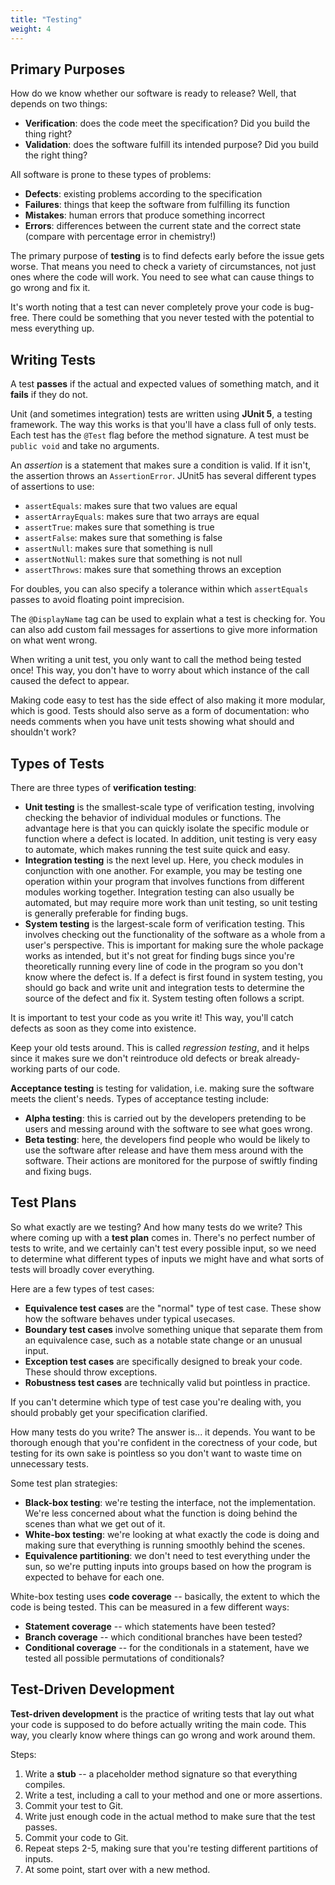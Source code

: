 ```yaml
---
title: "Testing"
weight: 4
---
```


## Primary Purposes

How do we know whether our software is ready to release? Well, that depends on two things:

* **Verification**: does the code meet the specification? Did you build the thing right?
* **Validation**: does the software fulfill its intended purpose? Did you build the right thing?

All software is prone to these types of problems:

* **Defects**: existing problems according to the specification
* **Failures**: things that keep the software from fulfilling its function
* **Mistakes**: human errors that produce something incorrect
* **Errors**: differences between the current state and the correct state (compare with percentage error in chemistry!)

The primary purpose of **testing** is to find defects early before the issue gets worse. That means you need to check a variety of circumstances, not just ones where the code will work. You need to see what can cause things to go wrong and fix it.

It's worth noting that a test can never completely prove your code is bug-free. There could be something that you never tested with the potential to mess everything up.

## Writing Tests

A test **passes** if the actual and expected values of something match, and it **fails** if they do not.

Unit (and sometimes integration) tests are written using **JUnit 5**, a testing framework. The way this works is that you'll have a class full of only tests. Each test has the `@Test` flag before the method signature. A test must be `public void` and take no arguments.

An *assertion* is a statement that makes sure a condition is valid. If it isn't, the assertion throws an `AssertionError`. JUnit5 has several different types of assertions to use:

* `assertEquals`: makes sure that two values are equal
* `assertArrayEquals`: makes sure that two arrays are equal
* `assertTrue`: makes sure that something is true
* `assertFalse`: makes sure that something is false
* `assertNull`: makes sure that something is null
* `assertNotNull`: makes sure that something is not null
* `assertThrows`: makes sure that something throws an exception

For doubles, you can also specify a tolerance within which `assertEquals` passes to avoid floating point imprecision.

The `@DisplayName` tag can be used to explain what a test is checking for. You can also add custom fail messages for assertions to give more information on what went wrong.

When writing a unit test, you only want to call the method being tested once! This way, you don't have to worry about which instance of the call caused the defect to appear.

Making code easy to test has the side effect of also making it more modular, which is good. Tests should also serve as a form of documentation: who needs comments when you have unit tests showing what should and shouldn't work?

## Types of Tests

There are three types of **verification testing**:

* **Unit testing** is the smallest-scale type of verification testing, involving checking the behavior of individual modules or functions. The advantage here is that you can quickly isolate the specific module or function where a defect is located. In addition, unit testing is very easy to automate, which makes running the test suite quick and easy.
* **Integration testing** is the next level up. Here, you check modules in conjunction with one another. For example, you may be testing one operation within your program that involves functions from different modules working together. Integration testing can also usually be automated, but may require more work than unit testing, so unit testing is generally preferable for finding bugs.
* **System testing** is the largest-scale form of verification testing. This involves checking out the functionality of the software as a whole from a user's perspective. This is important for making sure the whole package works as intended, but it's not great for finding bugs since you're theoretically running every line of code in the program so you don't know where the defect is. If a defect is first found in system testing, you should go back and write unit and integration tests to determine the source of the defect and fix it. System testing often follows a script.

It is important to test your code as you write it! This way, you'll catch defects as soon as they come into existence.

Keep your old tests around. This is called *regression testing*, and it helps since it makes sure we don't reintroduce old defects or break already-working parts of our code.

**Acceptance testing** is testing for validation, i.e. making sure the software meets the client's needs. Types of acceptance testing include:

* **Alpha testing**: this is carried out by the developers pretending to be users and messing around with the software to see what goes wrong.
* **Beta testing**: here, the developers find people who would be likely to use the software after release and have them mess around with the software. Their actions are monitored for the purpose of swiftly finding and fixing bugs.

## Test Plans

So what exactly are we testing? And how many tests do we write? This where coming up with a **test plan** comes in. There's no perfect number of tests to write, and we certainly can't test every possible input, so we need to determine what different types of inputs we might have and what sorts of tests will broadly cover everything.

Here are a few types of test cases:

* **Equivalence test cases** are the "normal" type of test case. These show how the software behaves under typical usecases.
* **Boundary test cases** involve something unique that separate them from an equivalence case, such as a notable state change or an unusual input.
* **Exception test cases** are specifically designed to break your code. These should throw exceptions.
* **Robustness test cases** are technically valid but pointless in practice.

If you can't determine which type of test case you're dealing with, you should probably get your specification clarified.

How many tests do you write? The answer is... it depends. You want to be thorough enough that you're confident in the corectness of your code, but testing for its own sake is pointless so you don't want to waste time on unnecessary tests.

Some test plan strategies:

* **Black-box testing**: we're testing the interface, not the implementation. We're less concerned about what the function is doing behind the scenes than what we get out of it.
* **White-box testing**: we're looking at what exactly the code is doing and making sure that everything is running smoothly behind the scenes.
* **Equivalence partitioning**: we don't need to test everything under the sun, so we're putting inputs into groups based on how the program is expected to behave for each one.

White-box testing uses **code coverage** -- basically, the extent to which the code is being tested. This can be measured in a few different ways:

* **Statement coverage** -- which statements have been tested?
* **Branch coverage** -- which conditional branches have been tested?
* **Conditional coverage** -- for the conditionals in a statement, have we tested all possible permutations of conditionals?

## Test-Driven Development

**Test-driven development** is the practice of writing tests that lay out what your code is supposed to do before actually writing the main code. This way, you clearly know where things can go wrong and work around them.

Steps:

1. Write a **stub** -- a placeholder method signature so that everything compiles.
2. Write a test, including a call to your method and one or more assertions.
3. Commit your test to Git.
4. Write just enough code in the actual method to make sure that the test passes.
5. Commit your code to Git.
6. Repeat steps 2-5, making sure that you're testing different partitions of inputs.
7. At some point, start over with a new method.
